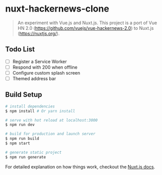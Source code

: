 # nuxt-hackernews-clone

> An experiment with Vue.js and Nuxt.js. This project is a port of Vue HN 2.0 (https://github.com/vuejs/vue-hackernews-2.0) to Nuxt.js (https://nuxtjs.org/).

## Todo List

- [ ] Register a Service Worker
- [ ] Respond with 200 when offline
- [ ] Configure custom splash screen
- [ ] Themed address bar

## Build Setup

``` bash
# install dependencies
$ npm install # Or yarn install

# serve with hot reload at localhost:3000
$ npm run dev

# build for production and launch server
$ npm run build
$ npm start

# generate static project
$ npm run generate
```

For detailed explanation on how things work, checkout the [Nuxt.js docs](https://github.com/nuxt/nuxt.js).
